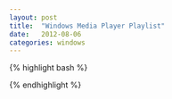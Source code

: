 ```yaml
---
layout: post
title:  "Windows Media Player Playlist"
date:   2012-08-06
categories: windows
---
```

{% highlight bash %}
  <?wpl version="1.0"?>
  <smil>
    <head>
        <meta name="Generator" content="Microsoft Windows Media Player -- 12.0.7601.17514"/>
        <meta name="ItemCount" content="0"/>
        <title>MyStreams</title>
    </head>
    <body>
        <seq>
			<media src="http://wmbr.org/WMBR_live_128.m3u"/>
            <media src="http://jpr.streamguys.org:80/jpr-classics"/>
			<media src="http://amber.streamguys.com:4860/listen.pls"/>
			<media src="http://streams.wgbh.org:8000"/>
			<media src="http://npr.ic.llnwd.net/stream/npr_live24"/>
        </seq>
    </body>
  </smil>
{% endhighlight %}